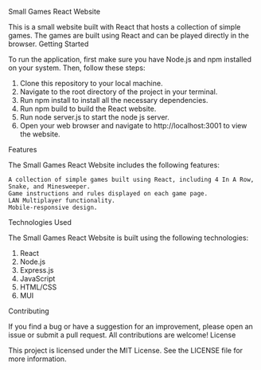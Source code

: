 Small Games React Website

This is a small website built with React that hosts a collection of simple games. The games are built using React and can be played directly in the browser.
Getting Started

To run the application, first make sure you have Node.js and npm installed on your system. Then, follow these steps:

1.   Clone this repository to your local machine.
2.   Navigate to the root directory of the project in your terminal.
3.   Run npm install to install all the necessary dependencies.
4.   Run npm build to build the React website.
5.   Run node server.js to start the node js server.
6.   Open your web browser and navigate to http://localhost:3001 to view the website.

Features

The Small Games React Website includes the following features:

    A collection of simple games built using React, including 4 In A Row, Snake, and Minesweeper.
    Game instructions and rules displayed on each game page.
    LAN Multiplayer functionality.
    Mobile-responsive design.

Technologies Used

The Small Games React Website is built using the following technologies:

1.    React
2.    Node.js
3.    Express.js
4.    JavaScript
5.    HTML/CSS
6.    MUI

Contributing

If you find a bug or have a suggestion for an improvement, please open an issue or submit a pull request. All contributions are welcome!
License

This project is licensed under the MIT License. See the LICENSE file for more information.
